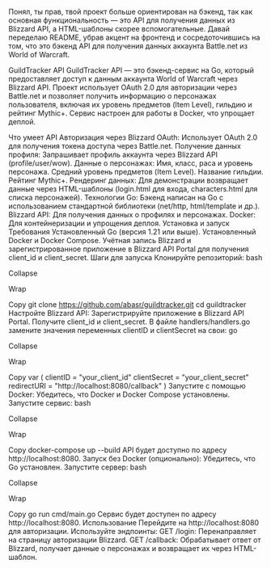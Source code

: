 Понял, ты прав, твой проект больше ориентирован на бэкенд, так как основная функциональность — это API для получения данных из Blizzard API, а HTML-шаблоны скорее вспомогательные. Давай переделаю README, убрав акцент на фронтенд и сосредоточившись на том, что это бэкенд API для получения данных аккаунта Battle.net из World of Warcraft.

GuildTracker API
GuildTracker API — это бэкенд-сервис на Go, который предоставляет доступ к данным аккаунта World of Warcraft через Blizzard API. Проект использует OAuth 2.0 для авторизации через Battle.net и позволяет получить информацию о персонажах пользователя, включая их уровень предметов (Item Level), гильдию и рейтинг Mythic+. Сервис настроен для работы в Docker, что упрощает деплой.

Что умеет API
Авторизация через Blizzard OAuth:
Использует OAuth 2.0 для получения токена доступа через Battle.net.
Получение данных профиля:
Запрашивает профиль аккаунта через Blizzard API (profile/user/wow).
Данные о персонажах:
Имя, класс, раса и уровень персонажа.
Средний уровень предметов (Item Level).
Название гильдии.
Рейтинг Mythic+.
Рендеринг данных:
Для демонстрации возвращает данные через HTML-шаблоны (login.html для входа, characters.html для списка персонажей).
Технологии
Go: Бэкенд написан на Go с использованием стандартной библиотеки (net/http, html/template и др.).
Blizzard API: Для получения данных о профилях и персонажах.
Docker: Для контейнеризации и упрощения деплоя.
Установка и запуск
Требования
Установленный Go (версия 1.21 или выше).
Установленный Docker и Docker Compose.
Учётная запись Blizzard и зарегистрированное приложение в Blizzard API Portal для получения client_id и client_secret.
Шаги для запуска
Клонируйте репозиторий:
bash

Collapse

Wrap

Copy
git clone https://github.com/abasr/guildtracker.git
cd guildtracker
Настройте Blizzard API:
Зарегистрируйте приложение в Blizzard API Portal.
Получите client_id и client_secret.
В файле handlers/handlers.go замените значения переменных clientID и clientSecret на свои:
go

Collapse

Wrap

Copy
var (
    clientID     = "your_client_id"
    clientSecret = "your_client_secret"
    redirectURI  = "http://localhost:8080/callback"
)
Запустите с помощью Docker:
Убедитесь, что Docker и Docker Compose установлены.
Запустите сервис:
bash

Collapse

Wrap

Copy
docker-compose up --build
API будет доступно по адресу http://localhost:8080.
Запуск без Docker (опционально):
Убедитесь, что Go установлен.
Запустите сервер:
bash

Collapse

Wrap

Copy
go run cmd/main.go
Сервис будет доступен по адресу http://localhost:8080.
Использование
Перейдите на http://localhost:8080 для авторизации.
Используйте эндпоинты:
GET /login: Перенаправляет на страницу авторизации Blizzard.
GET /callback: Обрабатывает ответ от Blizzard, получает данные о персонажах и возвращает их через HTML-шаблон.
